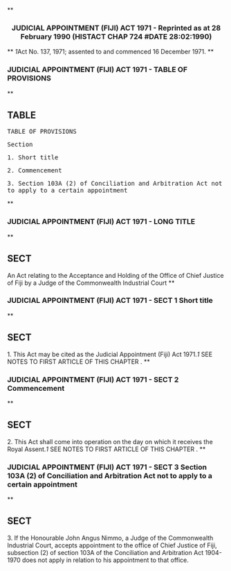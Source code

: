 **<b>

### <center><name>JUDICIAL APPOINTMENT (FIJI) ACT 1971 - Reprinted as at 28 February 1990 (HISTACT CHAP 724 #DATE 28:02:1990) </name></center>
</b>** *1*Act No. 137, 1971; assented to and commenced 16 December 1971\. 
**<b>

### <name>JUDICIAL APPOINTMENT (FIJI) ACT 1971 - TABLE OF PROVISIONS </name>
</b>** 

## TABLE
<tables> <tt>                              TABLE OF PROVISIONS<lf> 

Section<lf> <p>     1\. Short title<lf> <p>     2\. Commencement<lf> <p>     3\. Section 103A (2) of Conciliation and Arbitration Act not to apply to a<lf>         certain appointment<lf> </lf></lf></p></lf></p></lf></p></lf>
</lf></tt></tables>
**<b>

### <name>JUDICIAL APPOINTMENT (FIJI) ACT 1971 - LONG TITLE </name>
</b>** 

## SECT
<sect> An Act relating to the Acceptance and Holding of the Office of Chief Justice of<lf>        Fiji by a Judge of the Commonwealth Industrial Court<lf> </lf></lf></sect>
**<b>

### <name>JUDICIAL APPOINTMENT (FIJI) ACT 1971 - SECT 1 Short title </name>
</b>** 

## SECT
<sect>   1\. This Act may be cited as the Judicial Appointment (Fiji) Act 1971.*1* SEE NOTES TO FIRST ARTICLE OF THIS CHAPTER . </sect>
**<b>

### <name>JUDICIAL APPOINTMENT (FIJI) ACT 1971 - SECT 2 Commencement </name>
</b>** 

## SECT
<sect>   2\. This Act shall come into operation on the day on which it receives the Royal Assent.*1* SEE NOTES TO FIRST ARTICLE OF THIS CHAPTER . </sect>
**<b>

### <name>JUDICIAL APPOINTMENT (FIJI) ACT 1971 - SECT 3 Section 103A (2) of Conciliation and Arbitration Act not to apply to a certain appointment </name>
</b>** 

## SECT
<sect>   3\. If the Honourable John Angus Nimmo, a Judge of the Commonwealth Industrial Court, accepts appointment to the office of Chief Justice of Fiji, subsection (2) of section 103A of the Conciliation and Arbitration Act 1904-1970 does not apply in relation to his appointment to that office. </sect>
